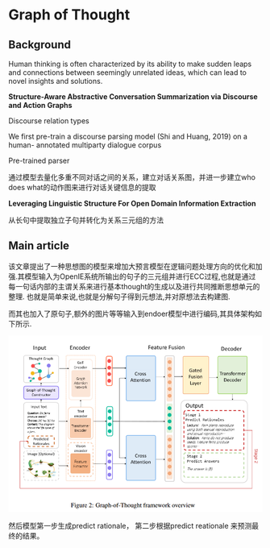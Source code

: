 # Graph of  Thought  

## Background

Human thinking is often characterized by its ability to make sudden leaps and connections between seemingly unrelated ideas, which can lead to novel insights and solutions.

**Structure-Aware Abstractive Conversation Summarization via Discourse and Action Graphs**

Discourse relation types 

We first pre-train a discourse
parsing model (Shi and Huang, 2019) on a human-
annotated multiparty dialogue corpus

Pre-trained parser

通过模型去量化多重不同对话之间的关系，建立对话关系图，并进一步建立who does what的动作图来进行对话关键信息的提取

**Leveraging Linguistic Structure For Open Domain Information Extraction**

从长句中提取独立子句并转化为关系三元组的方法



## Main article

该文章提出了一种思想图的模型来增加大预言模型在逻辑问题处理方向的优化和加强.其模型输入为OpenIE系统所输出的句子的三元组并进行ECC过程,也就是通过每一句话内部的主谓关系来进行基本thought的生成以及进行共同推断思想单元的整理. 也就是简单来说,也就是分解句子得到元想法,并对原想法去构建图.

而其也加入了原句子,额外的图片等等输入到endoer模型中进行编码,其具体架构如下所示.

![](https://raw.githubusercontent.com/DobricLilujun/imagesAll/main/imagesGOT.PNG)

然后模型第一步生成predict rationale， 第二步根据predict reationale 来预测最终的结果。



